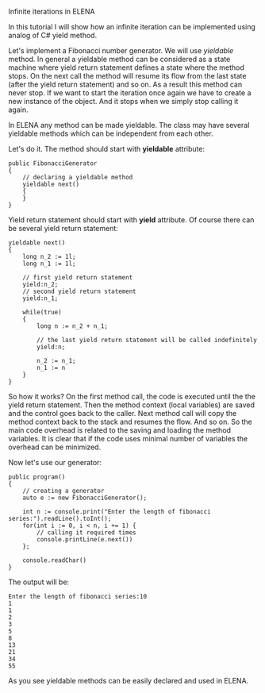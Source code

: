 Infinite iterations in ELENA

In this tutorial I will show how an infinite iteration can be implemented using
analog of C# yield method.

Let's implement a Fibonacci number generator. We will use *yieldable* method. In general
a yieldable method can be considered as a state machine where yield return statement defines
a state where the method stops. On the next call the method will resume its flow from the last
state (after the yield return statement) and so on. As a result this method can never stop. 
If we want to start the iteration once again we have to create a new instance of the object.
And it stops when we simply stop calling it again.

In ELENA any method can be made yieldable. The class may have several yieldable methods which can
be independent from each other. 

Let's do it. The method should start with **yieldable** attribute:

    public FibonacciGenerator
    {
        // declaring a yieldable method
        yieldable next()
        {
        }
    }  

Yield return statement should start with **yield** attribute. Of course there can be several yield
return statement:

    yieldable next()
    {
        long n_2 := 1l; 
        long n_1 := 1l;

        // first yield return statement
        yield:n_2;             
        // second yield return statement
        yield:n_1;

        while(true)
        {
            long n := n_2 + n_1;

            // the last yield return statement will be called indefinitely
            yield:n;

            n_2 := n_1;
            n_1 := n
        }
    }

So how it works? On the first method call, the code is executed until the the yield return statement. 
Then the method context (local variables) are saved and the control goes back to the caller. Next method call
will copy the method context back to the stack and resumes the flow. And so on. So the main code overhead is
related to the saving and loading the method variables. It is clear that if the code uses minimal number of
variables the overhead can be minimized.

Now let's use our generator:

    public program()
    {
        // creating a generator
        auto e := new FibonacciGenerator();
        
        int n := console.print("Enter the length of fibonacci series:").readLine().toInt();
        for(int i := 0, i < n, i += 1) {
            // calling it required times
            console.printLine(e.next())
        };
        
        console.readChar()
    }

The output will be:

    Enter the length of fibonacci series:10
    1
    1
    2
    3
    5
    8
    13
    21
    34
    55

As you see yieldable methods can be easily declared and used in ELENA.

